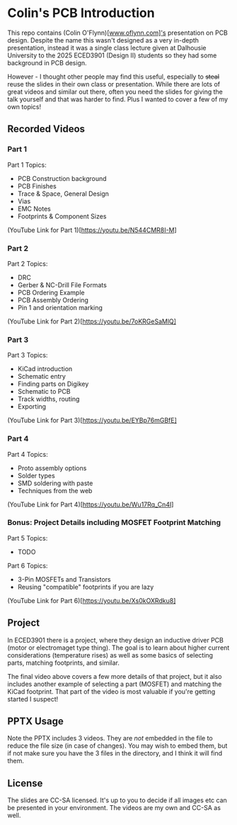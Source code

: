 # Colin's PCB Introduction

This repo contains (Colin O'Flynn)[www.oflynn.com]'s presentation on PCB design. Despite the name this wasn't
designed as a very in-depth presentation, instead it was a single class lecture given at Dalhousie University
to the 2025 ECED3901 (Design II) students so they had some background in PCB design.

However - I thought other people may find this useful, especially to ~~steal~~ reuse the slides in their own
class or presentation. While there are lots of great videos and similar out there, often you need the slides
for giving the talk yourself and that was harder to find. Plus I wanted to cover a few of my own topics!

## Recorded Videos

### Part 1

Part 1 Topics:
* PCB Construction background
* PCB Finishes
* Trace & Space, General Design
* Vias
* EMC Notes
* Footprints & Component Sizes

(YouTube Link for Part 1)[https://youtu.be/N544CMR8I-M]

### Part 2

Part 2 Topics:
* DRC
* Gerber & NC-Drill File Formats
* PCB Ordering Example
* PCB Assembly Ordering
* Pin 1 and orientation marking

(YouTube Link for Part 2)[https://youtu.be/7oKRGeSaMlQ]

### Part 3

Part 3 Topics:
* KiCad introduction
* Schematic entry
* Finding parts on Digikey
* Schematic to PCB
* Track widths, routing
* Exporting

(YouTube Link for Part 3)[https://youtu.be/EYBp76mGBfE]

### Part 4

Part 4 Topics:
* Proto assembly options
* Solder types
* SMD soldering with paste
* Techniques from the web

(YouTube Link for Part 4)[https://youtu.be/Wu17Rq_Cn4I]

### Bonus: Project Details including MOSFET Footprint Matching

Part 5 Topics:
* TODO

Part 6 Topics:
* 3-Pin MOSFETs and Transistors
* Reusing "compatible" footprints if you are lazy

(YouTube Link for Part 6)[https://youtu.be/Xs0kOXRdku8]

## Project

In ECED3901 there is a project, where they design an inductive driver PCB (motor or electromaget type thing). The goal
is to learn about higher current considerations (temperature rises) as well as some basics of selecting parts,
matching footprints, and similar.

The final video above covers a few more details of that project, but it also includes another example of selecting a part (MOSFET) and matching the KiCad footprint. That part of the video is most valuable if you're getting started I suspect!

## PPTX Usage

Note the PPTX includes 3 videos. They are *not* embedded in the file to reduce the file size (in case of changes). You may wish to embed them, but if not make sure you have the 3 files in the directory, and I think it will find them.

## License

The slides are CC-SA licensed. It's up to you to decide if all images etc can be presented in your environment. The videos are my own and CC-SA as well.